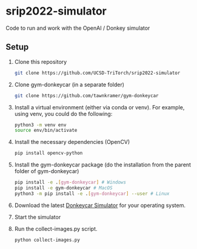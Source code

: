 # srip2022-simulator

Code to run and work with the OpenAI / Donkey simulator

## Setup

1. Clone this repository

    ```bash
    git clone https://github.com/UCSD-TriTorch/srip2022-simulator
    ```

2. Clone gym-donkeycar (in a separate folder)

    ```bash
    git clone https://github.com/tawnkramer/gym-donkeycar
    ```

3. Install a virtual environment (either via conda or venv). For example, using venv, you could do the following:

    ```bash
    python3 -m venv env
    source env/bin/activate
    ```

4. Install the necessary dependencies (OpenCV)

    ```bash
    pip install opencv-python

5. Install the gym-donkeycar package (do the installation from the parent folder of gym-donkeycar)

    ```bash
    pip install -e .[gym-donkeycar] # Windows
    pip install -e gym-donkeycar # MacOS
    python3 -m pip install -e .[gym-donkeycar] --user # Linux
    ```

6. Download the latest [Donkeycar Simulator](https://github.com/tawnkramer/gym-donkeycar/releases) for your operating system.

7. Start the simulator

8. Run the collect-images.py script.

    ```bash
    python collect-images.py
    ```
